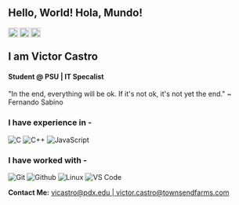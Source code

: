 <!--
**PhatCash/PhatCash** is a ✨ _special_ ✨ repository because its `README.md` (this file) appears on your GitHub profile.

Here are some ideas to get you started:

- 🔭 I’m currently working on ...
- 🌱 I’m currently learning ...
- 👯 I’m looking to collaborate on ...
- 🤔 I’m looking for help with ...
- 💬 Ask me about ...
- 📫 How to reach me: ...
- 😄 Pronouns: ...
- ⚡ Fun fact: ...
-->

## Hello, World! Hola, Mundo! 

<a href="https://www.linkedin.com/in/victor-castro-hernandez/">
  <img align="left" alt="Victor's Linkedin" width="20px" src="https://cdn.jsdelivr.net/npm/simple-icons@v3/icons/linkedin.svg" />
</a>
<a href="https://github.com/PhatCash">
  <img align="left" alt="Victor's Github" width="20px" src="https://cdn.jsdelivr.net/npm/simple-icons@v3/icons/github.svg" />
</a>
<a href="https://www.instagram.com/_phatcash/">
  <img align="left" alt="Victor's Instagram" width="20px" src="https://cdn.jsdelivr.net/npm/simple-icons@3.2.0/icons/instagram.svg" />
</a>
<br />

## I am Victor Castro
#### Student @ PSU | IT Specalist 

"In the end, everything will be ok. If it's not ok, it's not yet the end." ~ Fernando Sabino

### I have experience in - </br>
![C](https://img.shields.io/badge/-C-000000?style=for-the-badge&logo=C)
![C++](https://img.shields.io/badge/-C++-000000?style=for-the-badge&logo=C%2B%2B&logoColor=00599C)
![JavaScript](https://img.shields.io/badge/-JavaScript-000000?style=for-the-badge&logo=javascript)

### I have worked with - </br>
![Git](http://img.shields.io/badge/-Git-000000?style=for-the-badge&logo=Git)
![Github](http://img.shields.io/badge/-Github-000000?style=for-the-badge&logo=Github&logoColor=green)
![Linux](http://img.shields.io/badge/-Linux-000000?style=for-the-badge&logo=linux)
![VS Code](http://img.shields.io/badge/-VS%20Code-000000?style=for-the-badge&logo=Visual-studio-code&logoColor=blue)
<br />

**Contact Me:** <u>vicastro@pdx.edu | victor.castro@townsendfarms.com</u>
